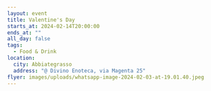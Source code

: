 ```yaml
---
layout: event
title: Valentine's Day
starts_at: 2024-02-14T20:00:00
ends_at: ""
all_day: false
tags:
  - Food & Drink
location:
  city: Abbiategrasso
  address: "@ Divino Enoteca, via Magenta 25"
flyer: images/uploads/whatsapp-image-2024-02-03-at-19.01.40.jpeg
---
```

